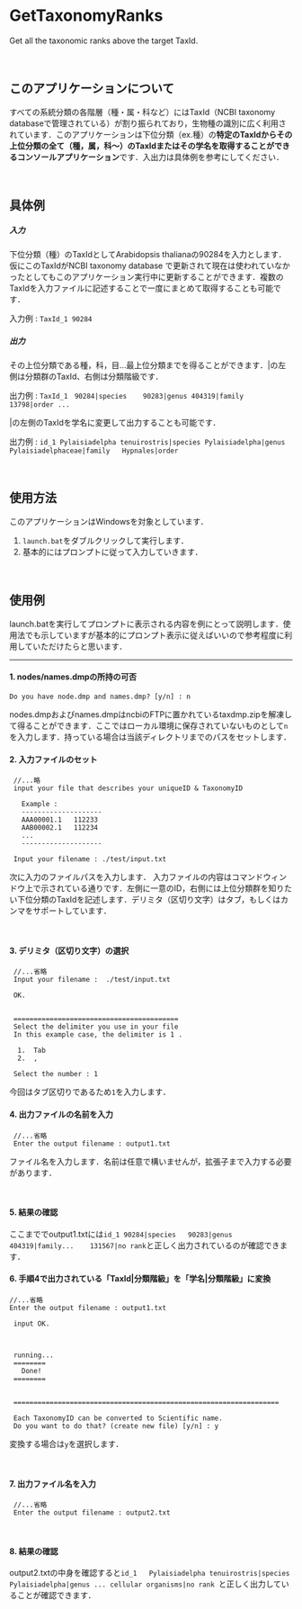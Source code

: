 # GetTaxonomyRanks
Get all the taxonomic ranks above the target TaxId.

</br>

## このアプリケーションについて

すべての系統分類の各階層（種・属・科など）にはTaxId（NCBI taxonomy databaseで管理されている）が割り振られており，生物種の識別に広く利用されています．このアプリケーションは下位分類（ex.種）の**特定のTaxIdからその上位分類の全て（種，属，科～）のTaxIdまたはその学名を取得することができるコンソールアプリケーション**です．入出力は具体例を参考にしてください．

</br>

## 具体例

##### 入力
下位分類（種）のTaxIdとしてArabidopsis thalianaの90284を入力とします．仮にこのTaxIdがNCBI taxonomy database で更新されて現在は使われていなかったとしてもこのアプリケーション実行中に更新することができます．複数のTaxIdを入力ファイルに記述することで一度にまとめて取得することも可能です．

入力例 : `TaxId_1 90284`

##### 出力
その上位分類である種，科，目...最上位分類までを得ることができます．|の左側は分類群のTaxId、右側は分類階級です．

出力例 : `TaxId_1　90284|species	90283|genus	404319|family	13798|order	...`

|の左側のTaxIdを学名に変更して出力することも可能です．

出力例 : `id_1	Pylaisiadelpha tenuirostris|species	Pylaisiadelpha|genus	Pylaisiadelphaceae|family	Hypnales|order`

</br>

## 使用方法

このアプリケーションはWindowsを対象としています．
1. `launch.bat`をダブルクリックして実行します．
2. 基本的にはプロンプトに従って入力していきます．

</br>

## 使用例
launch.batを実行してプロンプトに表示される内容を例にとって説明します．使用法でも示していますが基本的にプロンプト表示に従えばいいので参考程度に利用していただけたらと思います．
***

#### 1. nodes/names.dmpの所持の可否
`Do you have node.dmp and names.dmp? [y/n] : n `

nodes.dmpおよびnames.dmpはncbiのFTPに置かれているtaxdmp.zipを解凍して得ることができます．ここではローカル環境に保存されていないものとして`n`を入力します．持っている場合は当該ディレクトリまでのパスをセットします．
</br>

#### 2. 入力ファイルのセット

```
 //...略
 input your file that describes your uniqueID & TaxonomyID

   Example :
   --------------------
   AAA00001.1   112233
   AAB00002.1   112234
   ...
   --------------------

 Input your filename : ./test/input.txt
 ```

次に入力のファイルパスを入力します．
入力ファイルの内容はコマンドウィンドウ上で示されている通りです．左側に一意のID，右側には上位分類群を知りたい下位分類のTaxIdを記述します．デリミタ（区切り文字）はタブ，もしくはカンマをサポートしています．

</br>


#### 3. デリミタ（区切り文字）の選択

```
 //...省略
 Input your filename :  ./test/input.txt

 OK.


 =========================================
 Select the delimiter you use in your file
 In this example case, the delimiter is 1 .

  1.  Tab
  2.  ,

 Select the number : 1
```

今回はタブ区切りであるため`1`を入力します．

#### 4. 出力ファイルの名前を入力
```
 //...省略
 Enter the output filename : output1.txt

```
ファイル名を入力します．名前は任意で構いませんが，拡張子まで入力する必要があります．

</br>

#### 5. 結果の確認
ここまででoutput1.txtには`id_1	90284|species	90283|genus	404319|family...	131567|no rank`と正しく出力されているのが確認できます．
</br>

#### 6. 手順4で出力されている「TaxId|分類階級」を「学名|分類階級」に変換
```
//...省略
Enter the output filename : output1.txt

 input OK.



 running...
 ========
   Done!
 ========


 ==================================================================

 Each TaxonomyID can be converted to Scientific name.
 Do you want to do that? (create new file) [y/n] : y
```
変換する場合は`y`を選択します．

</br>

#### 7. 出力ファイル名を入力
```
 //...省略
 Enter the output filename : output2.txt
```

</br>

#### 8. 結果の確認

output2.txtの中身を確認すると`id_1	Pylaisiadelpha tenuirostris|species	Pylaisiadelpha|genus ... cellular organisms|no rank	`と正しく出力していることが確認できます．
